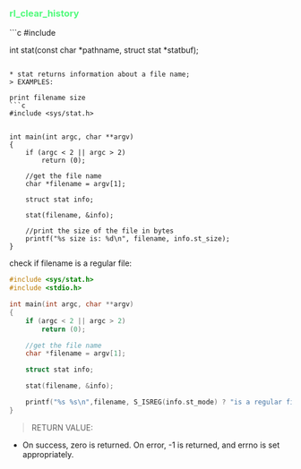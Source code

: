 <h3 style="color: #50FA7B">rl_clear_history</h3>
```c
#include <sys/stat.h>

int	stat(const char *pathname, struct stat *statbuf);
```

* stat returns information about a file name;
> EXAMPLES:

print filename size
```c
#include <sys/stat.h>


int main(int argc, char **argv)
{
	if (argc < 2 || argc > 2)
		return (0);

	//get the file name
	char *filename = argv[1];

	struct stat info;

	stat(filename, &info);

	//print the size of the file in bytes
	printf("%s size is: %d\n", filename, info.st_size);
}
```

check if filename is a regular file:
```c
#include <sys/stat.h>
#include <stdio.h>

int main(int argc, char **argv)
{
	if (argc < 2 || argc > 2)
		return (0);

	//get the file name
	char *filename = argv[1];

	struct stat info;

	stat(filename, &info);

	printf("%s %s\n",filename, S_ISREG(info.st_mode) ? "is a regular file" : "is not a regular file");
}

```

> RETURN VALUE:
* On success, zero is returned.  On error, -1 is returned, and errno is set appropriately.


